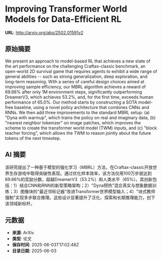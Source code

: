 # Improving Transformer World Models for Data-Efficient RL

**URL**: http://arxiv.org/abs/2502.01591v2

## 原始摘要

We present an approach to model-based RL that achieves a new state of the art
performance on the challenging Craftax-classic benchmark, an open-world 2D
survival game that requires agents to exhibit a wide range of general abilities
-- such as strong generalization, deep exploration, and long-term reasoning.
With a series of careful design choices aimed at improving sample efficiency,
our MBRL algorithm achieves a reward of 69.66% after only 1M environment steps,
significantly outperforming DreamerV3, which achieves 53.2%, and, for the first
time, exceeds human performance of 65.0%. Our method starts by constructing a
SOTA model-free baseline, using a novel policy architecture that combines CNNs
and RNNs. We then add three improvements to the standard MBRL setup: (a) "Dyna
with warmup", which trains the policy on real and imaginary data, (b) "nearest
neighbor tokenizer" on image patches, which improves the scheme to create the
transformer world model (TWM) inputs, and (c) "block teacher forcing", which
allows the TWM to reason jointly about the future tokens of the next timestep.


## AI 摘要

该研究提出了一种基于模型的强化学习（MBRL）方法，在Craftax-classic开放世界生存游戏中取得突破性表现。通过优化样本效率，该方法仅用100万步就达到69.66%的奖励分数，超越DreamerV3（53.2%）和人类水平（65%）。其创新包括：1）结合CNN和RNN的新型策略架构；2）"Dyna预热"混合真实与想象数据训练；3）图像块的"最近邻标记器"改进Transformer世界模型输入；4）"块式教师强制"实现多步联合推理。这些设计显著提升了泛化、探索和长期推理能力，创下该领域新标杆。

## 元数据

- **来源**: ArXiv
- **类型**: 论文
- **保存时间**: 2025-06-03T17:02:48Z
- **目录日期**: 2025-06-03
